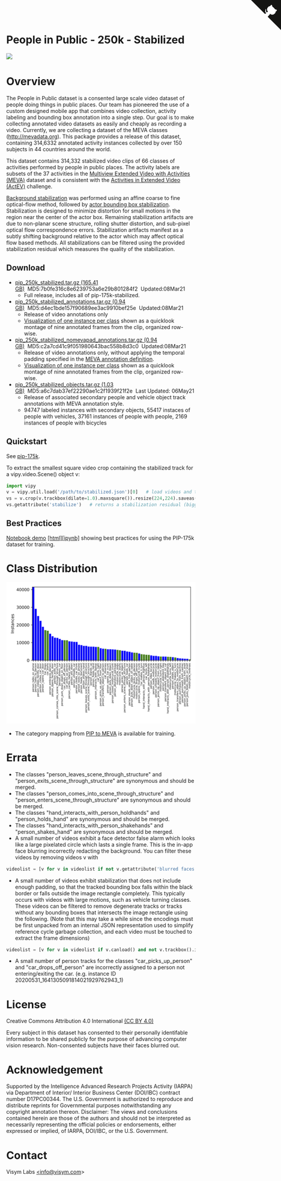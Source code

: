 <a href="https://github.com/visym/collector" class="github-corner" aria-label="View source on GitHub"><svg width="80" height="80" viewBox="0 0 250 250" style="fill:#151513; color:#fff; position: absolute; top: 0; border: 0; right: 0;" aria-hidden="true"><path d="M0,0 L115,115 L130,115 L142,142 L250,250 L250,0 Z"></path><path d="M128.3,109.0 C113.8,99.7 119.0,89.6 119.0,89.6 C122.0,82.7 120.5,78.6 120.5,78.6 C119.2,72.0 123.4,76.3 123.4,76.3 C127.3,80.9 125.5,87.3 125.5,87.3 C122.9,97.6 130.6,101.9 134.4,103.2" fill="currentColor" style="transform-origin: 130px 106px;" class="octo-arm"></path><path d="M115.0,115.0 C114.9,115.1 118.7,116.5 119.8,115.4 L133.7,101.6 C136.9,99.2 139.9,98.4 142.2,98.6 C133.8,88.0 127.5,74.4 143.8,58.0 C148.5,53.4 154.0,51.2 159.7,51.0 C160.3,49.4 163.2,43.6 171.4,40.1 C171.4,40.1 176.1,42.5 178.8,56.2 C183.1,58.6 187.2,61.8 190.9,65.4 C194.5,69.0 197.7,73.2 200.1,77.6 C213.8,80.2 216.3,84.9 216.3,84.9 C212.7,93.1 206.9,96.0 205.4,96.6 C205.1,102.4 203.0,107.8 198.3,112.5 C181.9,128.9 168.3,122.5 157.7,114.1 C157.9,116.9 156.7,120.9 152.7,124.9 L141.0,136.5 C139.8,137.7 141.6,141.9 141.8,141.8 Z" fill="currentColor" class="octo-body"></path></svg></a>

# People in Public - 250k - Stabilized

![](../pip_175k_stabilized/pip_175k_stabilized.webp)

# Overview

The People in Public dataset is a consented large scale video dataset of people doing things in public places.  Our team has pioneered the use of a 
custom designed mobile app that combines video collection, activity labeling and bounding box annotation into a single step.  Our goal is to 
make collecting annotated video datasets as easily and cheaply as recording a video.  Currently, we are collecting a dataset of the MEVA 
classes (http://mevadata.org).  This package provides a release of this dataset, containing 314,6332 annotated activity instances collected by 
over 150 subjects in 44 countries around the world. 

This dataset contains 314,332 stabilized video clips of 66 classes of activities performed by people in public places.  The activity labels are subsets of the 37 activities in the [Multiview Extended Video with Activities (MEVA)](https://mevadata.org) dataset and is consistent with the [Activities in Extended Video (ActEV)](https://actev.nist.gov/) challenge.  

[Background stabilization](https://github.com/visym/vipy/blob/bc20f6f32492badd181faa0ccf7b0029f1f63fee/vipy/flow.py#L307-L328) was performed using an affine coarse to fine optical-flow method, followed by [actor bounding box stabilization](https://github.com/visym/collector/blob/adc5486c7f88291b77f9a707a78763c2b5958406/pycollector/detection.py#L177-L236).  Stabilization is designed to minimize distortion for small motions in the region near the center of the actor box.  Remaining stabilization artifacts are due to non-planar scene structure, rolling shutter distortion, and sub-pixel optical flow correspondence errors.  Stabilization artifacts manifest as a subtly shifting background relative to the actor which may affect optical flow based methods.  All stabilizations can be filtered using the provided stabilization residual which measures the quality of the stabilization.  

## Download

* [pip_250k_stabilized.tar.gz (165.41 GB)](https://dl.dropboxusercontent.com/s/4j46tp640106dg9/pip_250k_stabilized.tar.gz?dl=0)&nbsp;&nbsp;MD5:7b0fe316c8e6239753a6e29b801284f2&nbsp;&nbsp;Updated:08Mar21
    * Full release, includes all of pip-175k-stabilized.
* [pip_250k_stabilized_annotations.tar.gz (0.94 GB)](https://dl.dropboxusercontent.com/s/boegvyts3kvgw8i/pip_250k_stabilized_annotations.tar.gz)&nbsp;&nbsp;MD5:d4ec1bde157f90689ee3ac9910bef25e&nbsp;&nbsp;Updated:08Mar21
    * Release of video annotations only
    * [Visualization of one instance per class](https://htmlpreview.github.io/?https://dl.dropboxusercontent.com/s/5dtd2rpk3sxhc9y/pip_250k_stabilized_annotations_sampler.html) shown as a quicklook montage of nine annotated frames from the clip, organized row-wise.
* [pip_250k_stabilized_nomevapad_annotations.tar.gz (0.94 GB)](https://dl.dropboxusercontent.com/s/2n3nhtcpn1542ir/pip_250k_stabilized_nomevapad_annotations.tar.gz)&nbsp;&nbsp;MD5:c2a7cd41c9f051980643bac558b8d3c0&nbsp;&nbsp;Updated:08Mar21
    * Release of video annotations only, without applying the temporal padding specified in the [MEVA annotation definition](https://gitlab.kitware.com/meva/meva-data-repo/blob/master/documents/MEVA-Annotation-Definitions.pdf).
    * [Visualization of one instance per class](https://htmlpreview.github.io/?https://dl.dropboxusercontent.com/s/otyen3t96sj8b13/pip_250k_stabilized_nomevapad_annotations_sampler.html) shown as a quicklook montage of nine annotated frames from the clip, organized row-wise.
* [pip_250k_stabilized_objects.tar.gz (1.03 GB)](https://dl.dropboxusercontent.com/s/u6mtrh5ozo7zau4/pip_250k_stabilized_objects.tar.gz)&nbsp;&nbsp;MD5:a6c7dab37ef22290ae1c2f1939f21f2e&nbsp;&nbsp;Last Updated: 06May21
    * Release of associated secondary people and vehicle object track annotations with MEVA annotation style.
    * 94747 labeled instances with secondary objects, 55417 instaces of people with vehicles, 37161 instances of people with people, 2169 instances of people with bicycles



## Quickstart

See [pip-175k](https://visym.github.io/collector/pip_175k/).

To extract the smallest square video crop containing the stabilized track for a vipy.video.Scene() object v:

```python
import vipy
v = vipy.util.load('/path/to/stabilized.json')[0]   # load videos and take one 
vs = v.crop(v.trackbox(dilate=1.0).maxsquare()).resize(224,224).saveas('/path/to/out.mp4')
vs.getattribute('stabilize')   # returns a stabilization residual (bigger is worse)
```


## Best Practices

[Notebook demo](https://htmlpreview.github.io/?https://github.com/visym/collector/blob/master/docs/pip_175k/best_practices.html)&nbsp;[[html]](https://htmlpreview.github.io/?https://github.com/visym/collector/blob/master/docs/pip_175k/best_practices.html)[[ipynb]](https://github.com/visym/collector/blob/master/docs/pip_175k/best_practices.ipynb) showing best practices for using the PIP-175k dataset for training.

# Class Distribution

![](num_activities_histogram.png)

* The category mapping from [PIP to MEVA](pip_to_meva.txt) is available for training.
 
# Errata

* The classes "person_leaves_scene_through_structure" and "person_exits_scene_through_structure" are synonymous and should be merged.  
* The classes "person_comes_into_scene_through_structure" and "person_enters_scene_through_structure" are synonymous and should be merged.
* The classes "hand_interacts_with_person_holdhands" and "person_holds_hand" are synonymous and should be merged.
* The classes "hand_interacts_with_person_shakehands" and "person_shakes_hand" are synonymous and should be merged.
* A small number of videos exhibit a face detector false alarm which looks like a large pixelated circle which lasts a single frame.  This is the in-app face blurring incorrectly redacting the background.  You can filter these videos by removing videos v with 

```python
videolist = [v for v in videolist if not v.getattribute('blurred faces') > 0]
```

* A small number of videos exhibit stabilization that does not include enough padding, so that the tracked bounding box falls within the black border or falls outside the image rectangle completely.  This typically occurs with videos with large motions, such as vehicle turning classes.  These videos can be filtered to remove degenerate tracks or tracks without any bounding boxes that intersects the image rectangle using the following.  (Note that this may take a while since the encodings must be first unpacked from an internal JSON representation used to simplify reference cycle garbage collection, and each video must be touched to extract the frame dimensions)

```python
videolist = [v for v in videolist if v.canload() and not v.trackbox().isdegenerate() and v.trackbox().isinside(v.framebox())]
```

* A small number of person tracks for the classes "car_picks_up_person" and "car_drops_off_person" are incorrectly assigned to a person not entering/exiting the car. (e.g. instance ID 20200531_1641305091814021929762943_1)

# License

Creative Commons Attribution 4.0 International [(CC BY 4.0)](https://creativecommons.org/licenses/by/4.0/)

Every subject in this dataset has consented to their personally identifable information to be shared publicly for the purpose of advancing computer vision research.  Non-consented subjects have their faces blurred out.  

# Acknowledgement

Supported by the Intelligence Advanced Research Projects Activity (IARPA) via Department of Interior/ Interior Business Center (DOI/IBC) contract number D17PC00344. The U.S. Government is authorized to reproduce and distribute reprints for Governmental purposes notwithstanding any copyright annotation thereon. Disclaimer: The views and conclusions contained herein are those of the authors and should not be interpreted as necessarily representing the official policies or endorsements, either expressed or implied, of IARPA, DOI/IBC, or the U.S. Government.

# Contact

Visym Labs <a href="mailto:info@visym.com">&lt;info@visym.com&gt;</a>

